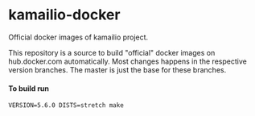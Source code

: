 # kamailio-docker

Official docker images of kamailio project.

This repository is a source to build "official" docker images on hub.docker.com automatically. Most changes happens in the respective version branches. The master is just the base for these branches.

#### To build run
`VERSION=5.6.0 DISTS=stretch make`
